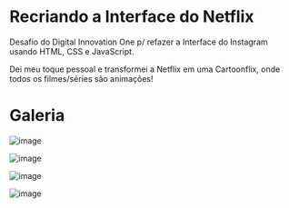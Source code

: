 # Recriando a Interface do Netflix

Desafio do Digital Innovation One p/ refazer a Interface do Instagram usando HTML, CSS e JavaScript.



Dei meu toque pessoal e transformei a Netflix em uma Cartoonflix, onde todos os filmes/séries são animações!

# Galeria

![image](https://user-images.githubusercontent.com/85349959/181043134-f39d316f-8cb6-470e-8d04-6242d1d935cc.png)

![image](https://user-images.githubusercontent.com/85349959/181043223-a634e67e-6768-4384-9a4c-730c2a5cad49.png)

![image](https://user-images.githubusercontent.com/85349959/181043374-92e9a4e8-30ba-40dc-8244-784de2500d6f.png)

![image](https://user-images.githubusercontent.com/85349959/181043714-c1614580-7754-4774-9d2a-84dc0568a549.png)
